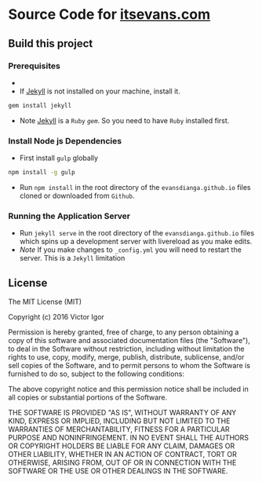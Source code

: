 # Source Code for [itsevans.com](itsevans.com)

## Build this project

### Prerequisites
*
* If [Jekyll](https://jekyllrb.com/) is not installed on your machine, install it. 
```bash
gem install jekyll
```
* Note [Jekyll](https://jekyllrb.com/) is a `Ruby` _`gem`_. So you need to have `Ruby` installed first.

### Install Node js Dependencies

* First install `gulp` globally
```bash
npm install -g gulp
```
* Run `npm install` in the root directory of the `evansdianga.github.io` files cloned or downloaded from `Github`.

### Running the Application Server

* Run `jekyll serve` in the root directory of the `evansdianga.github.io` files which spins up a development server with livereload as you make edits.
* *Note* If you make changes to `_config.yml` you will need to restart the server. This is a `Jekyll` limitation



## License
The MIT License (MIT)

Copyright (c) 2016 Victor Igor

Permission is hereby granted, free of charge, to any person obtaining a copy
of this software and associated documentation files (the "Software"), to deal
in the Software without restriction, including without limitation the rights
to use, copy, modify, merge, publish, distribute, sublicense, and/or sell
copies of the Software, and to permit persons to whom the Software is
furnished to do so, subject to the following conditions:

The above copyright notice and this permission notice shall be included in all
copies or substantial portions of the Software.

THE SOFTWARE IS PROVIDED "AS IS", WITHOUT WARRANTY OF ANY KIND, EXPRESS OR
IMPLIED, INCLUDING BUT NOT LIMITED TO THE WARRANTIES OF MERCHANTABILITY,
FITNESS FOR A PARTICULAR PURPOSE AND NONINFRINGEMENT. IN NO EVENT SHALL THE
AUTHORS OR COPYRIGHT HOLDERS BE LIABLE FOR ANY CLAIM, DAMAGES OR OTHER
LIABILITY, WHETHER IN AN ACTION OF CONTRACT, TORT OR OTHERWISE, ARISING FROM,
OUT OF OR IN CONNECTION WITH THE SOFTWARE OR THE USE OR OTHER DEALINGS IN THE
SOFTWARE.
